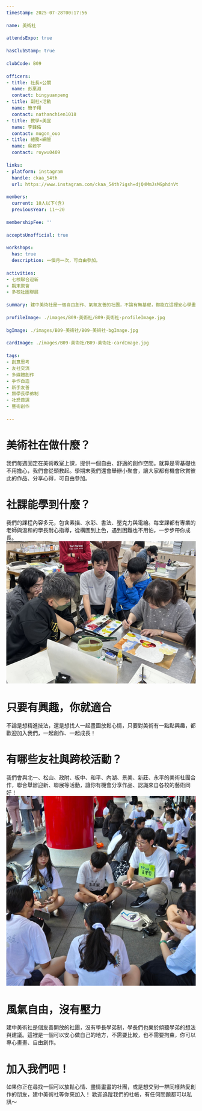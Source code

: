 ```yaml
---
timestamp: 2025-07-28T00:17:56

name: 美術社

attendsExpo: true

hasClubStamp: true

clubCode: B09

officers:
- title: 社長×公關
  name: 彭稟淵
  contact: bingyuanpeng
- title: 副社×活動
  name: 簡子翔
  contact: nathanchien1018
- title: 教學×美宣
  name: 李鋒佑
  contact: mugon_ouo
- title: 總務×網管
  name: 吳若宇
  contact: roywu0409

links:
- platform: instagram
  handle: ckaa_54th
  url: https://www.instagram.com/ckaa_54th?igsh=djQ4MmJsMGphdnVt

members:
  current: 10人以下(含)
  previousYear: 11～20

membershipFee: ''

acceptsUnofficial: true

workshops:
  has: true
  description: 一個月一次，可自由參加。

activities:
- 七校聯合迎新
- 期末聚會
- 多校社團聯展

summary: 建中美術社是一個自由創作、氣氛友善的社團，不論有無基礎，都能在這裡安心學畫、認識朋友、參與聯展與跨校活動，和一群喜歡藝術的人一起成長！

profileImage: ./images/B09-美術社/B09-美術社-profileImage.jpg

bgImage: ./images/B09-美術社/B09-美術社-bgImage.jpg

cardImage: ./images/B09-美術社/B09-美術社-cardImage.jpg

tags:
- 創意思考
- 友社交流
- 多媒體創作
- 手作自造
- 新手友善
- 無學長學弟制
- 社恐首選
- 藝術創作

---
```


# 美術社在做什麼？
我們每週固定在美術教室上課，提供一個自由、舒適的創作空間。就算是零基礎也不用擔心，我們會從頭教起。學期末我們還會舉辦小聚會，讓大家都有機會欣賞彼此的作品、分享心得，可自由參加。

# 社課能學到什麼？
我們的課程內容多元，包含素描、水彩、書法、壓克力與電繪。每堂課都有專業的老師與溫和的學長耐心指導，從構圖到上色，遇到困難也不用怕，一步步帶你成長。
![社課照片](./images/B09-美術社/B09-美術社-content-0.jpg)

# 只要有興趣，你就適合
不論是想精進技法，還是想找人一起畫圖放鬆心情，只要對美術有一點點興趣，都歡迎加入我們，一起創作、一起成長！

# 有哪些友社與跨校活動？
我們會與北一、松山、政附、板中、和平、內湖、景美、新莊、永平的美術社團合作，聯合舉辦迎新、聯展等活動，讓你有機會分享作品、認識來自各校的藝術同好！
![迎新照片](./images/B09-美術社/B09-美術社-content-1.jpg)

# 風氣自由，沒有壓力
建中美術社是個友善開放的社團，沒有學長學弟制，學長們也樂於傾聽學弟的想法與建議。這裡是一個可以安心做自己的地方，不需要比較，也不需要拘束，你可以專心畫畫、自由創作。

# 加入我們吧！
如果你正在尋找一個可以放鬆心情、盡情畫畫的社團，或是想交到一群同樣熱愛創作的朋友，建中美術社等你來加入！
歡迎追蹤我們的社帳，有任何問題都可以私訊～
